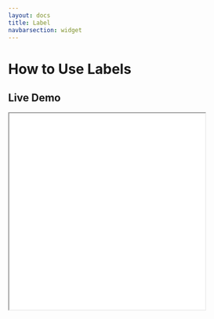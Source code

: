 ```yaml
---
layout: docs
title: Label
navbarsection: widget
---
```


How to Use Labels
====================

Live Demo
-----------

<iframe src="/wasm_control/label.html" height="400" width="400" title="Live Demo" scrolling="no"></iframe>
